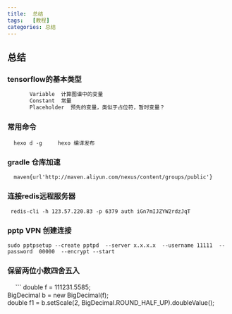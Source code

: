 ```yaml
---
title:  总结
tags:   [教程]
categories: 总结
---
```



## 总结

### tensorflow的基本类型

``` bash
       Variable  计算图谱中的变量
       Constant  常量
       Placeholder  预先的变量，类似于占位符，暂时变量？
```
### 常用命令
 ```
   hexo d -g     hexo 编译发布
 ```
### gradle 仓库加速
  ```
    maven{url'http://maven.aliyun.com/nexus/content/groups/public'}  
  ```
### 连接redis远程服务器
  ```
   redis-cli -h 123.57.220.83 -p 6379 auth iGn7mIJZYW2rdzJqT
  ```
### pptp VPN 创建连接
  ```
sudo pptpsetup --create pptpd  --server x.x.x.x  --username 11111  --password  00000  --encrypt --start   
  
  ```
### 保留两位小数四舍五入
　  ```
double   f   =   111231.5585;  
BigDecimal   b   =   new   BigDecimal(f);  
double   f1   =   b.setScale(2,   BigDecimal.ROUND_HALF_UP).doubleValue();  
```
